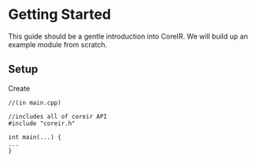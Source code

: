 # Getting Started
This guide should be a gentle introduction into CoreIR. We will build up an example module from scratch. 

## Setup
Create 

```
//(in main.cpp)

//includes all of coreir API
#include "coreir.h"

int main(...) {
...
}


```


